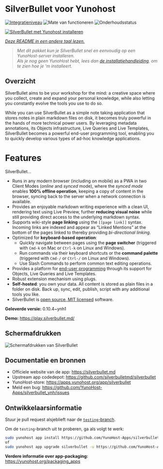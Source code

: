 <!--
NB: Deze README is automatisch gegenereerd door <https://github.com/YunoHost/apps/tree/master/tools/readme_generator>
Hij mag NIET handmatig aangepast worden.
-->

# SilverBullet voor Yunohost

[![Integratieniveau](https://apps.yunohost.org/badge/integration/silverbullet)](https://ci-apps.yunohost.org/ci/apps/silverbullet/)
![Mate van functioneren](https://apps.yunohost.org/badge/state/silverbullet)
![Onderhoudsstatus](https://apps.yunohost.org/badge/maintained/silverbullet)

[![SilverBullet met Yunohost installeren](https://install-app.yunohost.org/install-with-yunohost.svg)](https://install-app.yunohost.org/?app=silverbullet)

*[Deze README in een andere taal lezen.](./ALL_README.md)*

> *Met dit pakket kun je SilverBullet snel en eenvoudig op een YunoHost-server installeren.*  
> *Als je nog geen YunoHost hebt, lees dan [de installatiehandleiding](https://yunohost.org/install), om te zien hoe je 'm installeert.*

## Overzicht

SilverBullet aims to be your workshop for the mind: a creative space where you collect, create and expand your personal knowledge, while also letting you constantly evolve the tools you use to do so.

While you can use SilverBullet as a simple note taking application that stores notes in plain markdown files on disk, it becomes truly powerful in the hands of more technical power users. By leveraging metadata annotations, its Objects infrastructure, Live Queries and Live Templates, SilverBullet becomes a powerful end-user programming tool, enabling you to quickly develop various types of ad-hoc knowledge applications.

# Features

SilverBullet...

- Runs in any modern browser (including on mobile) as a PWA in two Client Modes (_online_ and _synced_ mode), where the _synced mode_ enables **100% offline operation**, keeping a copy of content in the browser, syncing back to the server when a network connection is available.
- Provides an enjoyable markdown writing experience with a clean UI, rendering text using Live Preview, further **reducing visual noise** while still providing direct access to the underlying markdown syntax.
- Supports wiki-style **page linking** using the `[[page link]]` syntax. Incoming links are indexed and appear as “Linked Mentions” at the bottom of the pages linked to thereby providing _bi-directional linking_.
- Optimized for **keyboard-based operation**:
  - Quickly navigate between pages using the **page switcher** (triggered with `Cmd-k` on Mac or `Ctrl-k` on Linux and Windows).
  - Run commands via their keyboard shortcuts or the **command palette** (triggered with `Cmd-/` or `Ctrl-/` on Linux and Windows).
  - Use Slash Commands to perform common text editing operations.
- Provides a platform for [end-user programming](https://www.inkandswitch.com/end-user-programming/) through its support for Objects, Live Queries and Live Templates.
- Robust extension mechanism using plugs.
- **Self-hosted**: you own your data. All content is stored as plain files in a folder on disk. Back up, sync, edit, publish, script with any additional tools you like.
- SilverBullet is [open source, MIT licensed](https://github.com/silverbulletmd/silverbullet) software.


**Geleverde versie:** 0.10.4~ynh1

**Demo:** <https://play.silverbullet.md/>

## Schermafdrukken

![Schermafdrukken van SilverBullet](./doc/screenshots/silverbullet.jpg)

## Documentatie en bronnen

- Officiele website van de app: <https://silverbullet.md>
- Upstream app codedepot: <https://github.com/silverbulletmd/silverbullet>
- YunoHost-store: <https://apps.yunohost.org/app/silverbullet>
- Meld een bug: <https://github.com/YunoHost-Apps/silverbullet_ynh/issues>

## Ontwikkelaarsinformatie

Stuur je pull request alsjeblieft naar de [`testing`-branch](https://github.com/YunoHost-Apps/silverbullet_ynh/tree/testing).

Om de `testing`-branch uit te proberen, ga als volgt te werk:

```bash
sudo yunohost app install https://github.com/YunoHost-Apps/silverbullet_ynh/tree/testing --debug
of
sudo yunohost app upgrade silverbullet -u https://github.com/YunoHost-Apps/silverbullet_ynh/tree/testing --debug
```

**Verdere informatie over app-packaging:** <https://yunohost.org/packaging_apps>
